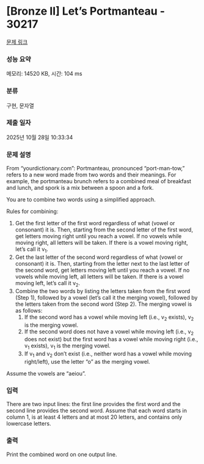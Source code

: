 # [Bronze II] Let’s Portmanteau - 30217 

[문제 링크](https://www.acmicpc.net/problem/30217) 

### 성능 요약

메모리: 14520 KB, 시간: 104 ms

### 분류

구현, 문자열

### 제출 일자

2025년 10월 28일 10:33:34

### 문제 설명

<p>From “yourdictionary.com”: Portmanteau, pronounced “port-man-tow,” refers to a new word made from two words and their meanings. For example, the portmanteau brunch refers to a combined meal of breakfast and lunch, and spork is a mix between a spoon and a fork.</p>

<p>You are to combine two words using a simplified approach.</p>

<p>Rules for combining:</p>

<ol>
	<li>Get the first letter of the first word regardless of what (vowel or consonant) it is. Then, starting from the second letter of the first word, get letters moving right until you reach a vowel. If no vowels while moving right, all letters will be taken. If there is a vowel moving right, let’s call it v<sub>1</sub>.</li>
	<li>Get the last letter of the second word regardless of what (vowel or consonant) it is. Then, starting from the letter next to the last letter of the second word, get letters moving left until you reach a vowel. If no vowels while moving left, all letters will be taken. If there is a vowel moving left, let’s call it v<sub>2</sub>.</li>
	<li>Combine the two words by listing the letters taken from the first word (Step 1), followed by a vowel (let’s call it the merging vowel), followed by the letters taken from the second word (Step 2). The merging vowel is as follows:
	<ol>
		<li>If the second word has a vowel while moving left (i.e., v<sub>2</sub> exists), v<sub>2</sub> is the merging vowel.</li>
		<li>If the second word does not have a vowel while moving left (i.e., v<sub>2</sub> does not exist) but the first word has a vowel while moving right (i.e., v<sub>1</sub> exists), v<sub>1</sub> is the merging vowel.</li>
		<li>If v<sub>1</sub> and v<sub>2</sub> don’t exist (i.e., neither word has a vowel while moving right/left), use the letter “o” as the merging vowel.</li>
	</ol>
	</li>
</ol>

<p>Assume the vowels are “aeiou”.</p>

### 입력 

 <p>There are two input lines: the first line provides the first word and the second line provides the second word. Assume that each word starts in column 1, is at least 4 letters and at most 20 letters, and contains only lowercase letters.</p>

### 출력 

 <p>Print the combined word on one output line.</p>

